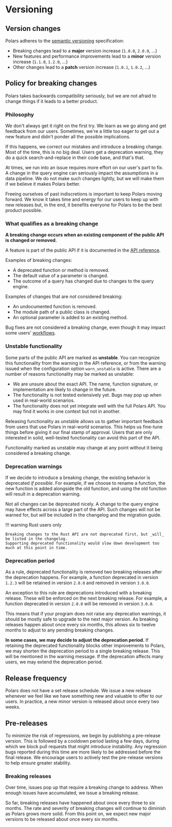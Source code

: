 # Versioning

## Version changes

Polars adheres to the [semantic versioning](https://semver.org/) specification:

- Breaking changes lead to a **major** version increase (`1.0.0`, `2.0.0`, ...)
- New features and performance improvements lead to a **minor** version increase (`1.1.0`, `1.2.0`,
  ...)
- Other changes lead to a **patch** version increase (`1.0.1`, `1.0.2`, ...)

## Policy for breaking changes

Polars takes backwards compatibility seriously, but we are not afraid to change things if it leads
to a better product.

### Philosophy

We don't always get it right on the first try. We learn as we go along and get feedback from our
users. Sometimes, we're a little too eager to get out a new feature and didn't ponder all the
possible implications.

If this happens, we correct our mistakes and introduce a breaking change. Most of the time, this is
no big deal. Users get a deprecation warning, they do a quick search-and-replace in their code base,
and that's that.

At times, we run into an issue requires more effort on our user's part to fix. A change in the query
engine can seriously impact the assumptions in a data pipeline. We do not make such changes lightly,
but we will make them if we believe it makes Polars better.

Freeing ourselves of past indiscretions is important to keep Polars moving forward. We know it takes
time and energy for our users to keep up with new releases but, in the end, it benefits everyone for
Polars to be the best product possible.

### What qualifies as a breaking change

**A breaking change occurs when an existing component of the public API is changed or removed.**

A feature is part of the public API if it is documented in the
[API reference](https://docs.pola.rs/api/python/stable/reference/index.html).

Examples of breaking changes:

- A deprecated function or method is removed.
- The default value of a parameter is changed.
- The outcome of a query has changed due to changes to the query engine.

Examples of changes that are _not_ considered breaking:

- An undocumented function is removed.
- The module path of a public class is changed.
- An optional parameter is added to an existing method.

Bug fixes are not considered a breaking change, even though it may impact some users'
[workflows](https://xkcd.com/1172/).

### Unstable functionality

Some parts of the public API are marked as **unstable**. You can recognize this functionality from
the warning in the API reference, or from the warning issued when the configuration option
`warn_unstable` is active. There are a number of reasons functionality may be marked as unstable:

- We are unsure about the exact API. The name, function signature, or implementation are likely to
  change in the future.
- The functionality is not tested extensively yet. Bugs may pop up when used in real-world
  scenarios.
- The functionality does not yet integrate well with the full Polars API. You may find it works in
  one context but not in another.

Releasing functionality as unstable allows us to gather important feedback from users that use
Polars in real-world scenarios. This helps us fine-tune things before giving it our final stamp of
approval. Users that are only interested in solid, well-tested functionality can avoid this part of
the API.

Functionality marked as unstable may change at any point without it being considered a breaking
change.

### Deprecation warnings

If we decide to introduce a breaking change, the existing behavior is deprecated _if possible_. For
example, if we choose to rename a function, the new function is added alongside the old function,
and using the old function will result in a deprecation warning.

Not all changes can be deprecated nicely. A change to the query engine may have effects across a
large part of the API. Such changes will not be warned for, but _will_ be included in the changelog
and the migration guide.

!!! warning Rust users only

    Breaking changes to the Rust API are not deprecated first, but _will_ be listed in the changelog.
    Supporting deprecated functionality would slow down development too much at this point in time.

### Deprecation period

As a rule, deprecated functionality is removed two breaking releases after the deprecation happens.
For example, a function deprecated in version `1.2.3` will be retained in version `2.0.0` and
removed in version `3.0.0`.

An exception to this rule are deprecations introduced with a breaking release. These will be
enforced on the next breaking release. For example, a function deprecated in version `2.0.0` will be
removed in version `3.0.0`.

This means that if your program does not raise any deprecation warnings, it should be mostly safe to
upgrade to the next major version. As breaking releases happen about once every six months, this
allows six to twelve months to adjust to any pending breaking changes.

**In some cases, we may decide to adjust the deprecation period.** If retaining the deprecated
functionality blocks other improvements to Polars, we may shorten the deprecation period to a single
breaking release. This will be mentioned in the warning message. If the deprecation affects many
users, we may extend the deprecation period.

## Release frequency

Polars does not have a set release schedule. We issue a new release whenever we feel like we have
something new and valuable to offer to our users. In practice, a new minor version is released about
once every two weeks.

## Pre-releases

To minimize the risk of regressions, we begin by publishing a pre-release version. This is followed
by a cooldown period lasting a few days, during which we block pull requests that might introduce
instability. Any regression bugs reported during this time are more likely to be addressed before
the final release. We encourage users to actively test the pre-release versions to help ensure
greater stability.

### Breaking releases

Over time, issues pop up that require a breaking change to address. When enough issues have
accumulated, we issue a breaking release.

So far, breaking releases have happened about once every three to six months. The rate and severity
of breaking changes will continue to diminish as Polars grows more solid. From this point on, we
expect new major versions to be released about once every six months.

